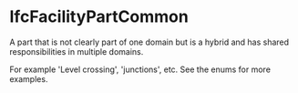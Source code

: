 # IfcFacilityPartCommon

A part that is not clearly part of one domain but is a hybrid and has shared responsibilities in multiple domains.
<!-- end of short definition -->


For example 'Level crossing', 'junctions', etc. 
See the enums for more examples. 

